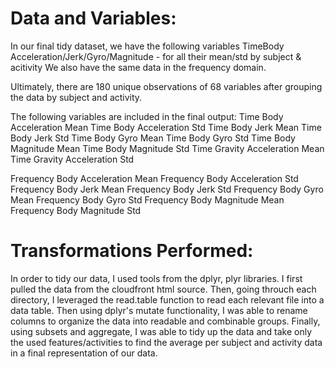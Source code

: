 # Data and Variables:
In our final tidy dataset, we have the following variables
TimeBody Acceleration/Jerk/Gyro/Magnitude - for all their mean/std by subject & acitivity
We also have the same data in the frequency domain.

Ultimately, there are 180 unique observations of 68 variables after grouping the data by subject and activity.

The following variables are included in the final output:
Time Body Acceleration Mean
Time Body Acceleration Std
Time Body Jerk Mean
Time Body Jerk Std
Time Body Gyro Mean
Time Body Gyro Std
Time Body Magnitude Mean
Time Body Magnitude Std
Time Gravity Acceleration Mean
Time Gravity Acceleration Std

Frequency Body Acceleration Mean
Frequency Body Acceleration Std
Frequency Body Jerk Mean
Frequency Body Jerk Std
Frequency Body Gyro Mean
Frequency Body Gyro Std
Frequency Body Magnitude Mean
Frequency Body Magnitude Std


# Transformations Performed:
In order to tidy our data, I used tools from the dplyr, plyr libraries. I first pulled the data from the cloudfront html source. Then, going throuch each directory, I leveraged the read.table function to read each relevant file into a data table. Then using dplyr's mutate functionality, I was able to rename columns to organize the data into readable and combinable groups. Finally, using subsets and aggregate, I was able to tidy up the data and take only the used features/activities to find the average per subject and activity data in a final representation of our data.
